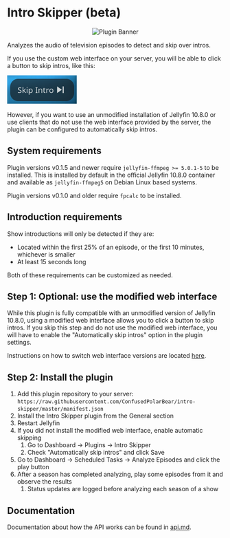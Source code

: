 # Intro Skipper (beta)

<div align="center">
<img alt="Plugin Banner" src="https://raw.githubusercontent.com/ConfusedPolarBear/intro-skipper/master/images/logo.png" />
</div>

Analyzes the audio of television episodes to detect and skip over intros.

If you use the custom web interface on your server, you will be able to click a button to skip intros, like this:

![Skip intro button](images/skip-button.png)

However, if you want to use an unmodified installation of Jellyfin 10.8.0 or use clients that do not use the web interface provided by the server, the plugin can be configured to automatically skip intros.

## System requirements

Plugin versions v0.1.5 and newer require `jellyfin-ffmpeg >= 5.0.1-5` to be installed. This is installed by default in the official Jellyfin 10.8.0 container and available as `jellyfin-ffmpeg5` on Debian Linux based systems.

Plugin versions v0.1.0 and older require `fpcalc` to be installed.

## Introduction requirements

Show introductions will only be detected if they are:

* Located within the first 25% of an episode, or the first 10 minutes, whichever is smaller
* At least 15 seconds long

Both of these requirements can be customized as needed.

## Step 1: Optional: use the modified web interface
While this plugin is fully compatible with an unmodified version of Jellyfin 10.8.0, using a modified web interface allows you to click a button to skip intros. If you skip this step and do not use the modified web interface, you will have to enable the "Automatically skip intros" option in the plugin settings.

Instructions on how to switch web interface versions are located [here](docs/web_interface.md).

## Step 2: Install the plugin
1. Add this plugin repository to your server: `https://raw.githubusercontent.com/ConfusedPolarBear/intro-skipper/master/manifest.json`
2. Install the Intro Skipper plugin from the General section
3. Restart Jellyfin
4. If you did not install the modified web interface, enable automatic skipping
    1. Go to Dashboard -> Plugins -> Intro Skipper
    2. Check "Automatically skip intros" and click Save
5. Go to Dashboard -> Scheduled Tasks -> Analyze Episodes and click the play button
6. After a season has completed analyzing, play some episodes from it and observe the results
    1. Status updates are logged before analyzing each season of a show

## Documentation

Documentation about how the API works can be found in [api.md](docs/api.md).
